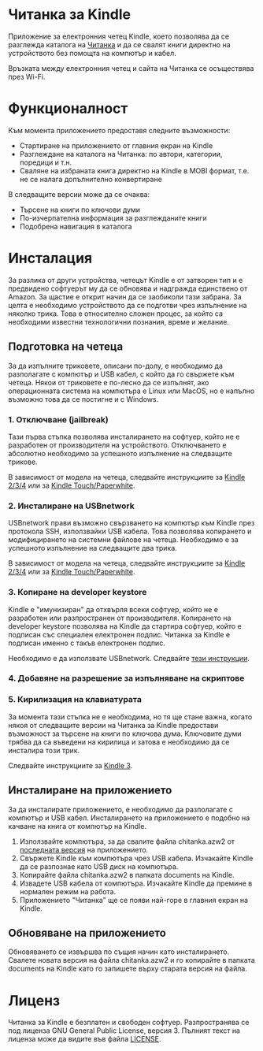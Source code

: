 Читанка за Kindle
=================

Приложение за електронния четец Kindle, което позволява да се разглежда каталога на [Читанка](http://chitanka.info/) и да се свалят книги директно на устройството без помощта на компютър и кабел.

Връзката между електронния четец и сайта на Читанка се осъществява през Wi-Fi.

Функционалност
==============

Към момента приложението предоставя следните възможности:
* Стартиране на приложението от главния екран на Kindle
* Разглеждане на каталога на Читанка: по автори, категории, поредици и т.н.
* Сваляне на избраната книга директно на Kindle в MOBI формат, т.е. не се налага допълнително конвертиране

В следващите версии може да се очаква:
* Търсене на книги по ключови думи
* По-изчерпателна информация за разглежданите книги
* Подобрена навигация в каталога

Инсталация
==========

За разлика от други устройства, четецът Kindle е от затворен тип и е предвидено софтуерът му да се обновява и надгражда единствено от Amazon. За щастие е открит начин да се заобиколи тази забрана. За целта е необходимо устройството да се подготви чрез изпълнение на няколко трика. Това е относително сложен процес, за който са необходими известни технологични познания, време и желание.

Подготовка на четеца
--------------------

За да изпълните триковете, описани по-долу, е необходимо да разполагате с компютър и USB кабел, с който да го свържете към четеца. Някои от триковете е по-лесно да се изпълнят, ако операционната система на компютъра е Linux или MacOS, но е напълно възможно това да се постигне и с Windows.

### 1. Отключване (jailbreak)

Тази първа стъпка позволява инсталирането на софтуер, който не е разработен от производителя на устройството. Отключването е абсолютно необходимо за успешното изпълнение на следващите трикове.

В зависимост от модела на четеца, следвайте инструкциите за [Kindle 2/3/4](http://www.mobileread.com/forums/showthread.php?t=88004) или за [Kindle Touch/Paperwhite](http://www.mobileread.com/forums/showthread.php?t=186645).

### 2. Инсталиране на USBnetwork

USBnetwork прави възможно свързването на компютър към Kindle през протокола SSH, използвайки USB кабела. Това позволява копирането и модифицирането на системни файлове на четеца. Необходимо е за успешното изпълнение на следващите два трика.

В зависимост от модела на четеца, следвайте инструкциите за [Kindle 2/3/4](http://www.mobileread.com/forums/showthread.php?t=88004) или за [Kindle Touch/Paperwhite](http://www.mobileread.com/forums/showthread.php?t=186645).

### 3. Копиране на developer keystore

Kindle е "имунизиран" да отхвърля всеки софтуер, който не е разработен или разпространен от производителя. Копирането на developer keystore позволява на Kindle да стартира софтуер, който е подписан със специален електронен подпис. Читанка за Kindle е подписан именно с такъв електронен подпис.

Необходимо е да използвате USBnetwork. Следвайте [тези инструкции](http://www.mobileread.com/forums/showthread.php?t=152294).

### 4. Добавяне на разрешение за изпълняване на скриптове

### 5. Кирилизация на клавиатурата

За момента тази стъпка не е необходима, но тя ще стане важна, когато някоя от следващите версии на Читанка за Kindle предостави възможност за търсене на книги по ключова дума. Ключовите думи трябва да са въведени на кирилица и затова е необходимо да се инсталира този трик. 

Следвайте инструкциите за [Kindle 3](http://forum.myebook.bg/index.php?topic=131.0).

Инсталиране на приложението
---------------------------

За да инсталирате приложението, е необходимо да разполагате с компютър и USB кабел. Инсталирането на приложението е подобно на качване на книга от компютър на Kindle.

1. Използвайте компютъра, за да свалите файла chitanka.azw2 от [последната версия](https://github.com/kaloyan-raev/chitanka4kindle/releases/latest) на приложението.
2. Свържете Kindle към компютъра чрез USB кабела. Изчакайте Kindle да се разпознае като USB диск на компютъра.
3. Копирайте файла chitanka.azw2 в папката documents на Kindle.
4. Извадете USB кабела от компютъра. Изчакайте Kindle да премине в нормален режим на работа.
5. Приложението "Читанка" ще се появи най-горе в главния екран на Kindle.

Обновяване на приложението
--------------------------

Обновяването се извършва по същия начин като инсталирането. Свалете новата версия на файла chitanka.azw2 и го копирайте в папката documents на Kindle като го запишете върху старата версия на файла.

Лиценз
======

Читанка за Kindle е безплатен и свободен софтуер. Разпространява се под лиценза GNU General Public License, версия 3. Пълният текст на лиценза може да видите във файла [LICENSE](https://github.com/kaloyan-raev/chitanka4kindle/blob/master/LICENSE).

